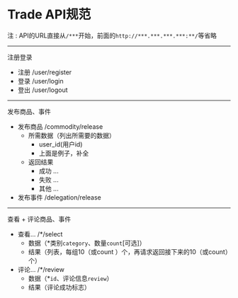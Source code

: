 # Trade API规范

注 : API的URL直接从`/***`开始，前面的`http://***.***.***.***:**/`等省略

---
注册登录
  - 注册 /user/register
  - 登录 /user/login
  - 登出 /user/logout
---
发布商品、事件
  - 发布商品 /commodity/release
    - 所需数据（列出所需要的数据）
      - user_id(用户id)
      - 上面是例子，补全
	- 返回结果
	  - 成功 ...
	  - 失败 ...
	  - 其他 ...
  - 发布事件 /delegation/release
---
查看 + 评论商品、事件
- 查看... /\*/select
  - 数据（\*类别`category`、数量`count`[可选]）
  - 结果（列表，每组10（或count
  ）个，再请求返回接下来的10（或count）个）
- 评论... /\*/review
  - 数据（\*`id`、评论信息`review`）
  - 结果（评论成功标志）

